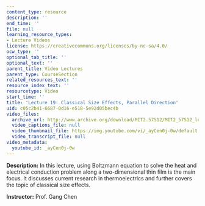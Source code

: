 ```yaml
---
content_type: resource
description: ''
end_time: ''
file: null
learning_resource_types:
- Lecture Videos
license: https://creativecommons.org/licenses/by-nc-sa/4.0/
ocw_type: ''
optional_tab_title: ''
optional_text: ''
parent_title: Video Lectures
parent_type: CourseSection
related_resources_text: ''
resource_index_text: ''
resourcetype: Video
start_time: ''
title: 'Lecture 19: Classical Size Effects, Parallel Direction'
uid: c05c2b41-6687-0d16-e518-5e92d05bec4b
video_files:
  archive_url: http://www.archive.org/download/MIT2.57S12/MIT2_57S12_lec19_300k.mp4
  video_captions_file: null
  video_thumbnail_file: https://img.youtube.com/vi/_ayCen0j-0w/default.jpg
  video_transcript_file: null
video_metadata:
  youtube_id: _ayCen0j-0w
---
```


**Description:** In this lecture, using Boltzmann equation to solve the heat and electrical conduction problem along a two-dimensional thin film is the main focus. It discusses current research in thermoelectrics and further covers the topic of classical size effects.

**Instructor:** Prof. Gang Chen


